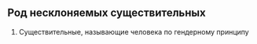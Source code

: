 ## Род несклоняемых существительных

1. Существительные, называющие человека по гендерному принципу 